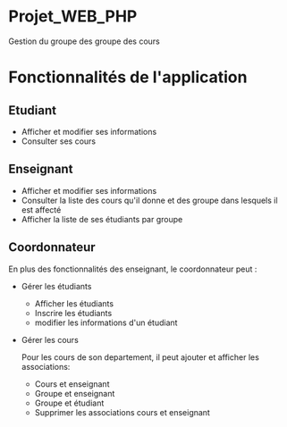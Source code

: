 # Projet_WEB_PHP
Gestion du groupe des groupe des cours 

# Fonctionnalités de l'application
##
## Etudiant
* Afficher et modifier ses informations
* Consulter ses cours

## Enseignant
+ Afficher et modifier ses informations
+ Consulter la liste des cours qu'il donne et des groupe dans lesquels il est affecté
+ Afficher la liste de ses étudiants  par groupe

## Coordonnateur
En plus des fonctionnalités des enseignant, le coordonnateur peut : 
+  Gérer les étudiants
    * Afficher les étudiants
    * Inscrire les étudiants
    * modifier les informations d'un étudiant
+ Gérer les cours

    Pour les cours de son departement, il peut ajouter et afficher les associations: 
    + Cours et enseignant
    + Groupe et enseignant
    + Groupe et étudiant
    * Supprimer  les associations cours et enseignant